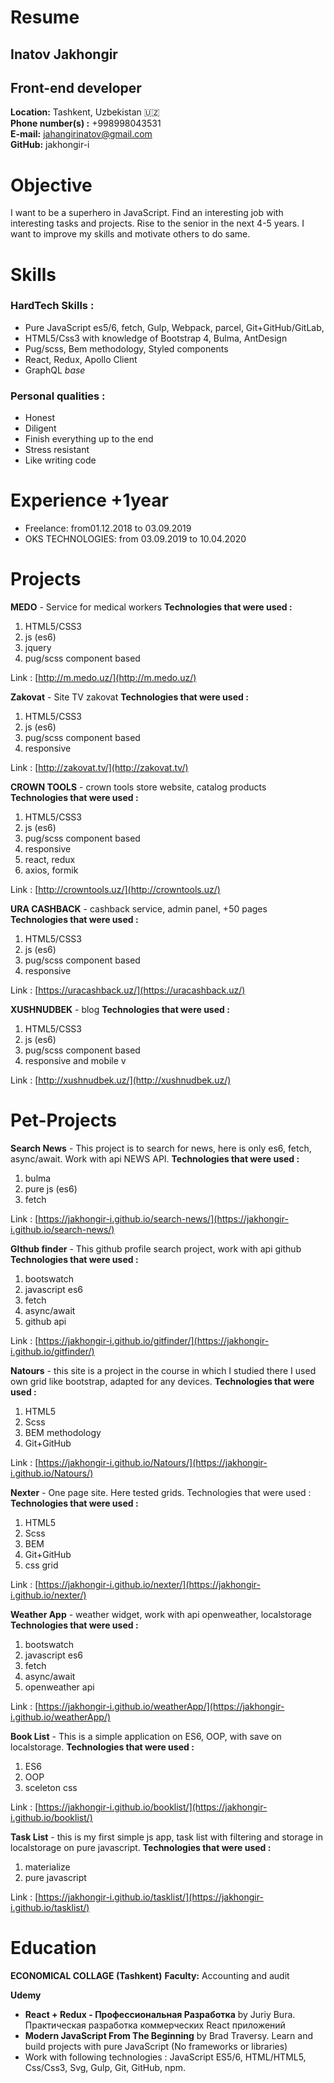 # Resume


## Inatov Jakhongir
## Front-end developer
**Location​:** Tashkent, Uzbekistan :uzbekistan:\
**Phone number(s) :** +998998043531\
**E-mail​:** j​ahangirinatov@gmail.com\
**GitHub​:** jakhongir-i

# Objective

I want to be a superhero in JavaScript. Find an interesting job with interesting tasks and projects. Rise to the senior in the next 4-5 years.
I want to improve my skills and motivate others to do same.

# Skills


### HardTech Skills :
- Pure JavaScript es5/6, fetch, Gulp, Webpack, parcel, Git+GitHub/GitLab,
- HTML5/Css3 with knowledge of Bootstrap 4, Bulma, AntDesign
- Pug/scss, Bem methodology, Styled components
- React, Redux, Apollo Client
- GraphQL _base_
### Personal qualities :
- Honest
- Diligent
- Finish everything up to the end
- Stress resistant
- Like writing code

# Experience +1year


 - Freelance: from01.12.2018 to 03.09.2019
 - OKS TECHNOLOGIES: from 03.09.2019 to 10.04.2020
# Projects

**MEDO** - Service for medical workers 
**Technologies that were used :**
1. HTML5/CSS3
2. js (es6)
3. jquery
4. pug/scss component based

Link : [http://m.medo.uz/](http://m.medo.uz/)

**Zakovat** - Site TV zakovat
**Technologies that were used :**
1. HTML5/CSS3
2. js (es6)
3. pug/scss component based
4. responsive

Link : [http://zakovat.tv/](http://zakovat.tv/)

**CROWN TOOLS** - crown tools store website, catalog products
**Technologies that were used :**
1. HTML5/CSS3
2. js (es6)
3. pug/scss ​component based
4. responsive
5. react, redux
6. axios, formik


Link : [http://crowntools.uz/](http://crowntools.uz/)

**URA CASHBACK** - cashback service, admin panel, +50 pages
**Technologies that were used :**
1. HTML5/CSS3
2. js (es6)
3. pug/scss ​component based
4. responsive


Link : [https://uracashback.uz/](https://uracashback.uz/)


**XUSHNUDBEK** - blog
**Technologies that were used :**
1. HTML5/CSS3
2. js (es6)
3. pug/scss ​component based
4. responsive and mobile v

Link : [http://xushnudbek.uz/](http://xushnudbek.uz/)


# Pet-Projects


**Search News** - This project is to search for news, here is only es6, fetch,
async/await. Work with api NEWS API.
**Technologies that were used :**
1. bulma
2. pure js (es6)
3. fetch

Link : [https://jakhongir-i.github.io/search-news/](https://jakhongir-i.github.io/search-news/)

**GIthub finder** - This github profile search project, work with api github
**Technologies that were used :**
1. bootswatch
2. javascript es6
3. fetch
4. async/await
5. github api

Link : [https://jakhongir-i.github.io/gitfinder/](https://jakhongir-i.github.io/gitfinder/)

**Natours** - this site is a project in the course in which I studied there I used own grid like bootstrap, adapted for any devices.
**Technologies that were used :**
1. HTML5
2. Scss
3. BEM methodology
4. Git+GitHub

Link : [https://jakhongir-i.github.io/Natours/](https://jakhongir-i.github.io/Natours/)


**Nexter** - One page site. Here tested grids. Technologies that were used :
**Technologies that were used :**
1. HTML5
2. Scss
3. BEM
4. Git+GitHub
5. css grid

Link : [https://jakhongir-i.github.io/nexter/](https://jakhongir-i.github.io/nexter/)


**Weather App** - weather widget, work with api openweather, localstorage 
**Technologies that were used :**
1. bootswatch
2. javascript es6
3. fetch
4. async/await
5. openweather api

Link : [https://jakhongir-i.github.io/weatherApp/](https://jakhongir-i.github.io/weatherApp/)

**Book List** - This is a simple application on ES6, OOP, with save on localstorage. 
**Technologies that were used :**
1. ES6
2. OOP
3. sceleton css

Link : [https://jakhongir-i.github.io/booklist/](https://jakhongir-i.github.io/booklist/)


**Task List** - this is my first simple js app, task list with filtering and storage in localstorage on pure javascript.
**Technologies that were used :**
1. materialize
2. pure javascript

Link : [https://jakhongir-i.github.io/tasklist/](https://jakhongir-i.github.io/tasklist/)

# Education

**ECONOMICAL COLLAGE (Tashkent)**
**Faculty:** Accounting and audit

**Udemy**
- **React + Redux - Профессиональная Разработка** by Juriy Bura. Практическая разработка коммерческих React приложений
- **Modern JavaScript From The Beginning** by Brad Traversy. Learn and build projects with pure JavaScript (No frameworks or libraries)
- Work with following technologies : JavaScript ES5/6, HTML/HTML5, Css/Css3, Svg, Gulp, Git, GitHub, npm.



